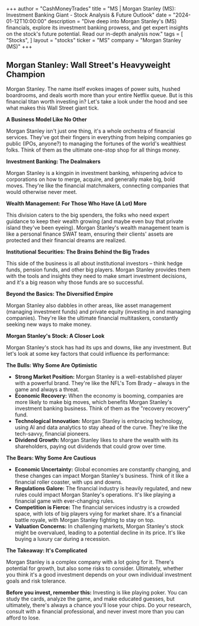 +++
author = "CashMoneyTrades"
title = "MS |  Morgan Stanley (MS): Investment Banking Giant - Stock Analysis & Future Outlook"
date = "2024-01-12T10:00:00"
description = "Dive deep into Morgan Stanley's (MS) financials, explore its investment banking prowess, and get expert insights on the stock's future potential. Read our in-depth analysis now."
tags = [
"Stocks",
]
layout = "stocks"
ticker = "MS"
company = "Morgan Stanley (MS)"
+++
        


## Morgan Stanley: Wall Street's Heavyweight Champion 

Morgan Stanley. The name itself evokes images of power suits, hushed boardrooms, and deals worth more than your entire Netflix queue.  But is this financial titan worth investing in?  Let's take a look under the hood and see what makes this Wall Street giant tick. 

**A Business Model Like No Other**

Morgan Stanley isn't just one thing, it's a whole orchestra of financial services. They've got their fingers in everything from helping companies go public (IPOs, anyone?) to managing the fortunes of the world's wealthiest folks.  Think of them as the ultimate one-stop shop for all things money. 

**Investment Banking: The Dealmakers** 

Morgan Stanley is a kingpin in investment banking,  whispering advice to corporations on how to merge, acquire, and generally make big, bold moves.  They're like the financial matchmakers, connecting companies that would otherwise never meet.

**Wealth Management:  For Those Who Have (A Lot) More**

This division caters to the big spenders, the folks who need expert guidance to keep their wealth growing (and maybe even buy that private island they've been eyeing).  Morgan Stanley's wealth management team is like a personal finance SWAT team, ensuring their clients' assets are protected and their financial dreams are realized. 

**Institutional Securities: The Brains Behind the Big Trades**

This side of the business is all about institutional investors – think hedge funds, pension funds, and other big players.  Morgan Stanley provides them with the tools and insights they need to make smart investment decisions, and it's a big reason why those funds are so successful. 

**Beyond the Basics: The Diversified Empire**

Morgan Stanley also dabbles in other areas, like asset management (managing investment funds) and private equity (investing in and managing companies). They're like the ultimate financial multitaskers, constantly seeking new ways to make money.

**Morgan Stanley's Stock:  A Closer Look**

Morgan Stanley's stock has had its ups and downs, like any investment. But let's look at some key factors that could influence its performance:

**The Bulls: Why Some Are Optimistic**

* **Strong Market Position:** Morgan Stanley is a well-established player with a powerful brand. They're like the NFL's Tom Brady – always in the game and always a threat.
* **Economic Recovery:** When the economy is booming, companies are more likely to make big moves, which benefits Morgan Stanley's investment banking business. Think of them as the "recovery recovery" fund.
* **Technological Innovation:** Morgan Stanley is embracing technology, using AI and data analytics to stay ahead of the curve. They're like the tech-savvy, financial pioneers.
* **Dividend Growth:**  Morgan Stanley likes to share the wealth with its shareholders, paying out dividends that could grow over time.

**The Bears:  Why Some Are Cautious**

* **Economic Uncertainty:** Global economies are constantly changing, and these changes can impact Morgan Stanley's business. Think of it like a financial roller coaster, with ups and downs.
* **Regulations Galore:**  The financial industry is heavily regulated, and new rules could impact Morgan Stanley's operations. It's like playing a financial game with ever-changing rules.
* **Competition is Fierce:**  The financial services industry is a crowded space, with lots of big players vying for market share. It's a financial battle royale, with Morgan Stanley fighting to stay on top.
* **Valuation Concerns:**  In challenging markets, Morgan Stanley's stock might be overvalued, leading to a potential decline in its price. It's like buying a luxury car during a recession.

**The Takeaway: It's Complicated**

Morgan Stanley is a complex company with a lot going for it.  There's potential for growth, but also some risks to consider.   Ultimately, whether you think it's a good investment depends on your own individual investment goals and risk tolerance.

**Before you invest, remember this:** Investing is like playing poker.  You can study the cards, analyze the game, and make educated guesses, but ultimately, there's always a chance you'll lose your chips.  Do your research, consult with a financial professional, and never invest more than you can afford to lose. 

        